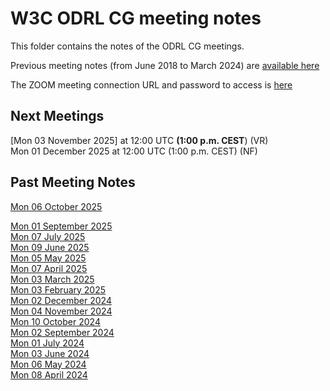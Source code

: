# W3C ODRL CG meeting notes

This folder contains the notes of the ODRL CG meetings.

Previous meeting notes (from June 2018 to March 2024) are [available here](https://www.w3.org/community/odrl/wiki/Teleconference)

The ZOOM meeting connection URL  and password to access is [here](https://lists.w3.org/Archives/Member/internal-odrl/2020May/0000.html) 

## Next Meetings 
 
[Mon 03 November 2025] at 12:00 UTC **(1:00 p.m. CEST**) (VR)  
Mon 01 December 2025 at 12:00 UTC (1:00 p.m. CEST) (NF)  

## Past Meeting Notes
[Mon 06 October 2025](2025/meeting-2025-10-06.md)

[Mon 01 September 2025](2025/meeting-2025-09-01.md)  
[Mon 07 July 2025](2025/meeting-2025-07-07.md)  
[Mon 09 June 2025](2025/meeting-2025-06-09.md)  
[Mon 05 May 2025](2025/meeting-2025-05-05.md)  
[Mon 07 April 2025](2025/meeting-2025-04-07.md)  
[Mon 03 March 2025](2025/meeting-2025-03-03.md)   
[Mon 03 February 2025](2025/meeting-2025-02-03.md)  
[Mon 02 December 2024](2024/meeting-2024-12-02.md)  
[Mon 04 November 2024](2024/meeting-2024-11-04.md)  
[Mon 10 October 2024](2024/meeting-2024-10-07.md)  
[Mon 02 September 2024](2024/meeting-2024-09-02.md)  
[Mon 01 July 2024](2024/meeting-2024-07-01.md)  
[Mon 03 June 2024](2024/meeting-2024-06-03.md)  
[Mon 06 May 2024](2024/meeting-2024-05-06.md)  
[Mon 08 April 2024](2024/meeting-2024-04-08.md)
